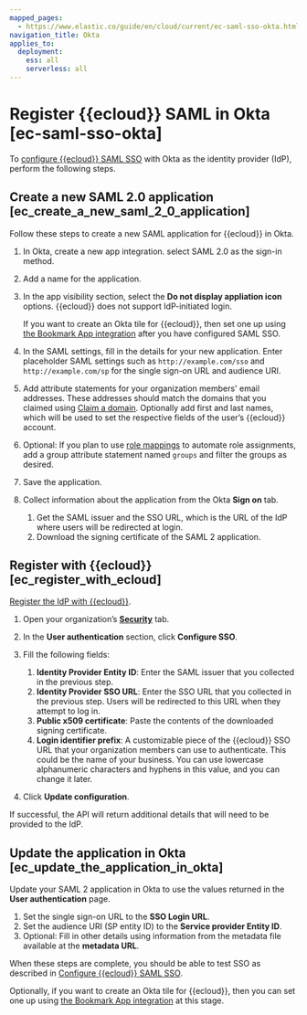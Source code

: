 ```yaml
---
mapped_pages:
  - https://www.elastic.co/guide/en/cloud/current/ec-saml-sso-okta.html
navigation_title: Okta
applies_to:
  deployment:
    ess: all
    serverless: all
---
```


# Register {{ecloud}} SAML in Okta [ec-saml-sso-okta]

To [configure {{ecloud}} SAML SSO](configure-saml-authentication.md) with Okta as the identity provider (IdP), perform the following steps.


## Create a new SAML 2.0 application [ec_create_a_new_saml_2_0_application]

Follow these steps to create a new SAML application for {{ecloud}} in Okta.

1. In Okta, create a new app integration. select SAML 2.0 as the sign-in method.
2. Add a name for the application.
3. In the app visibility section, select the **Do not display appliation icon** options. {{ecloud}} does not support IdP-initiated login.

    If you want to create an Okta tile for {{ecloud}}, then set one up using [the Bookmark App integration](https://help.okta.com/en-us/content/topics/apps/apps_bookmark_app.htm) after you have configured SAML SSO.

4. In the SAML settings, fill in the details for your new application. Enter placeholder SAML settings such as `http://example.com/sso` and `http://example.com/sp` for the single sign-on URL and audience URI.
5. Add attribute statements for your organization members' email addresses. These addresses should match the domains that you claimed using [Claim a domain](configure-saml-authentication.md#ec-saml-sso-claim-domain). Optionally add first and last names, which will be used to set the respective fields of the user’s {{ecloud}} account.
6. Optional: If you plan to use [role mappings](configure-saml-authentication.md#role-mappings) to automate role assignments, add a group attribute statement named `groups` and filter the groups as desired.
7. Save the application.
8. Collect information about the application from the Okta **Sign on** tab.

    1. Get the SAML issuer and the SSO URL, which is the URL of the IdP where users will be redirected at login.
    2. Download the signing certificate of the SAML 2 application.



## Register with {{ecloud}} [ec_register_with_ecloud]

[Register the IdP with {{ecloud}}](configure-saml-authentication.md#ec-saml-sso-register-idp).

1. Open your organization’s [**Security**](https://cloud.elastic.co/account/idp) tab.
2. In the **User authentication** section, click **Configure SSO**.
3. Fill the following fields:

    1. **Identity Provider Entity ID**: Enter the SAML issuer that you collected in the previous step.
    2. **Identity Provider SSO URL**: Enter the SSO URL that you collected in the previous step. Users will be redirected to this URL when they attempt to log in.
    3. **Public x509 certificate**: Paste the contents of the downloaded signing certificate.
    4. **Login identifier prefix**: A customizable piece of the {{ecloud}} SSO URL that your organization members can use to authenticate. This could be the name of your business. You can use lowercase alphanumeric characters and hyphens in this value, and you can change it later.

4. Click **Update configuration**.

If successful, the API will return additional details that will need to be provided to the IdP.


## Update the application in Okta [ec_update_the_application_in_okta]

Update your SAML 2 application in Okta to use the values returned in the **User authentication** page.

1. Set the single sign-on URL to the **SSO Login URL**.
2. Set the audience URI (SP entity ID) to the **Service provider Entity ID**.
3. Optional: Fill in other details using information from the metadata file available at the **metadata URL**.

When these steps are complete, you should be able to test SSO as described in [Configure {{ecloud}} SAML SSO](configure-saml-authentication.md).

Optionally, if you want to create an Okta tile for {{ecloud}}, then you can set one up using [the Bookmark App integration](https://help.okta.com/en-us/content/topics/apps/apps_bookmark_app.htm) at this stage.
